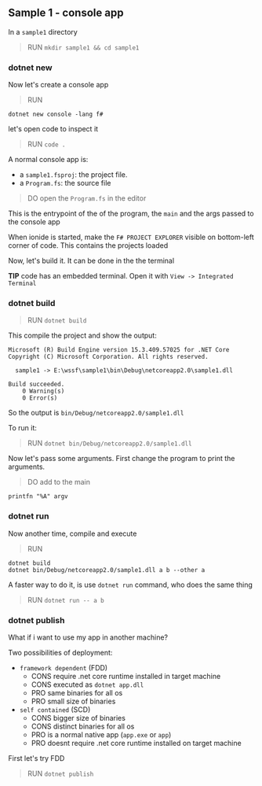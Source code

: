 


## Sample 1 - console app

In a `sample1` directory

> RUN `mkdir sample1 && cd sample1`

### dotnet new

Now let's create a console app 

> RUN

```
dotnet new console -lang f#
```

let's open code to inspect it

> RUN `code .`

A normal console app is:
- a `sample1.fsproj`: the project file.
- a `Program.fs`: the source file

> DO open the `Program.fs` in the editor

This is the entrypoint of the of the program, the `main` and the args passed to the console app

When ionide is started, make the `F# PROJECT EXPLORER` visible on bottom-left corner of code.
This contains the projects loaded

Now, let's build it.
It can be done in the the terminal

**TIP** code has an embedded terminal. Open it with `View -> Integrated Terminal`

### dotnet build

> RUN `dotnet build`

This compile the project and show the output:

```
Microsoft (R) Build Engine version 15.3.409.57025 for .NET Core
Copyright (C) Microsoft Corporation. All rights reserved.

  sample1 -> E:\wssf\sample1\bin\Debug\netcoreapp2.0\sample1.dll

Build succeeded.
    0 Warning(s)
    0 Error(s)
```

So the output is `bin/Debug/netcoreapp2.0/sample1.dll`

To run it:

> RUN `dotnet bin/Debug/netcoreapp2.0/sample1.dll`

Now let's pass some arguments.
First change the program to print the arguments.

> DO add to the main

```
printfn "%A" argv
```

### dotnet run

Now another time, compile and execute

> RUN

```
dotnet build
dotnet bin/Debug/netcoreapp2.0/sample1.dll a b --other a
```

A faster way to do it, is use `dotnet run` command, who does the same thing

> RUN `dotnet run -- a b`

### dotnet publish

What if i want to use my app in another machine?

Two possibilities of deployment:

- `framework dependent` (FDD)
  - CONS require .net core runtime installed in target machine
  - CONS executed as `dotnet app.dll`
  - PRO same binaries for all os
  - PRO small size of binaries
- `self contained` (SCD)
  - CONS bigger size of binaries
  - CONS distinct binaries for all os
  - PRO is a normal native app (`app.exe` or `app`)
  - PRO doesnt require .net core runtime installed on target machine

First let's try FDD

> RUN `dotnet publish`





